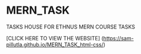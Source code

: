 # MERN_TASK

TASKS
HOUSE FOR ETHNUS MERN COURSE TASKS

[CLICK HERE TO VIEW THE WEBSITE]
(https://sam-pillutla.github.io/MERN_TASK_html-css/)
